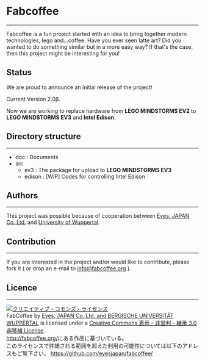 # Fabcoffee

---

Fabcoffee is a fun project started with an idea to bring together modern technologies, lego and…coffee. Have you ever seen latte art? Did you wanted to do something similar but in a more easy way? If that's the case, then this project might be interesting for you!

## Status

We are proud to announce an initial release of the project!

Current Version 2.0β.

Now we are working to replace hardware from __LEGO MINDSTORMS EV2__ to __LEGO MINDSTORMS EV3__ and __Intel Edison__.

## Directory structure
---------------
- doc : Documents
- src
    - ev3 : The package for upload to __LEGO MINDSTORMS EV3__
    - edison : [WIP] Codes for controlling Intel Edison

## Authors
---------------
This project was possible because of cooperation between [Eyes, JAPAN Co. Ltd.](http://nowhere.co.jp) and [University of Wuppertal](http://www.uni-wuppertal.de).

## Contribution
---------------
If you are interested in the project and/or would like to contribute, please fork it ( or drop an e-mail to info@fabcoffee.org ).

## Licence
---------------
<a rel="license" href="http://creativecommons.org/licenses/by-nc-sa/3.0/deed.ja"><img alt="クリエイティブ・コモンズ・ライセンス" style="border-width:0" src="http://i.creativecommons.org/l/by-nc-sa/3.0/88x31.png" /></a><br /><span xmlns:dct="http://purl.org/dc/terms/" property="dct:title">FabCoffee</span> by <a xmlns:cc="http://creativecommons.org/ns#" href="http://fabcoffee.org/" property="cc:attributionName" rel="cc:attributionURL">Eyes, JAPAN Co. Ltd. and BERGISCHE UNIVERSITÄT WUPPERTAL</a> is licensed under a <a rel="license" href="http://creativecommons.org/licenses/by-nc-sa/3.0/deed.ja">Creative Commons 表示 - 非営利 - 継承 3.0 非移植 License</a>.<br /><a xmlns:dct="http://purl.org/dc/terms/" href="http://fabcoffee.org/" rel="dct:source">http://fabcoffee.org/</a>にある作品に基づいている。<br />このライセンスで許諾される範囲を超えた利用の可能性については以下のアドレスもご覧下さい。 <a xmlns:cc="http://creativecommons.org/ns#" href="https://github.com/eyesjapan/fabcoffee/" rel="cc:morePermissions">https://github.com/eyesjapan/fabcoffee/</a>
